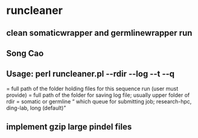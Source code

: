 # runcleaner

## clean somaticwrapper and germlinewrapper run
## Song Cao #

## Usage: perl runcleaner.pl  --rdir --log --t --q 


<rdir> = full path of the folder holding files for this sequence run (user must provide)
<log> = full path of the folder for saving log file; usually upper folder of rdir
<type> = somatic or germline
<q> which queue for submitting job; research-hpc, ding-lab, long (default)

## implement gzip large pindel files ##


